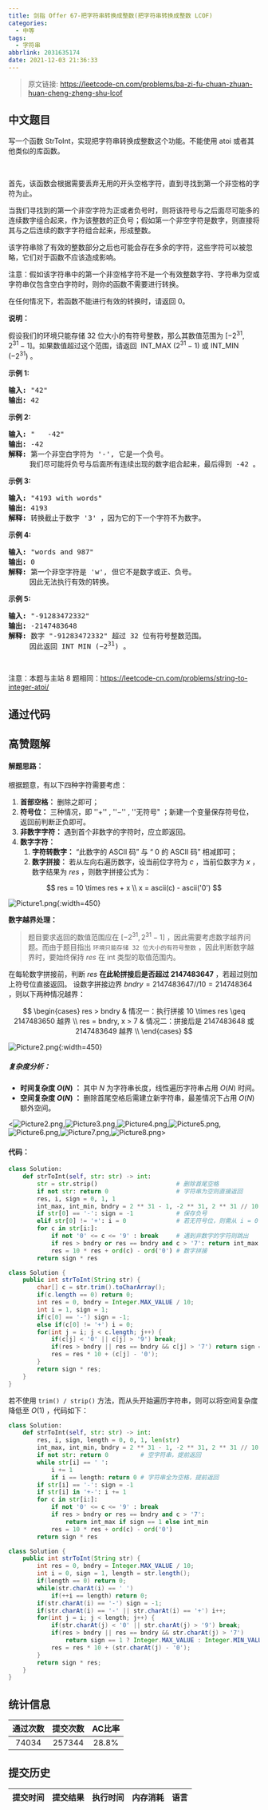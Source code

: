 ```yaml
---
title: 剑指 Offer 67-把字符串转换成整数(把字符串转换成整数 LCOF)
categories:
  - 中等
tags:
  - 字符串
abbrlink: 2031635174
date: 2021-12-03 21:36:33
---
```


> 原文链接: https://leetcode-cn.com/problems/ba-zi-fu-chuan-zhuan-huan-cheng-zheng-shu-lcof




## 中文题目
<div><p>写一个函数 StrToInt，实现把字符串转换成整数这个功能。不能使用 atoi 或者其他类似的库函数。</p>

<p>&nbsp;</p>

<p>首先，该函数会根据需要丢弃无用的开头空格字符，直到寻找到第一个非空格的字符为止。</p>

<p>当我们寻找到的第一个非空字符为正或者负号时，则将该符号与之后面尽可能多的连续数字组合起来，作为该整数的正负号；假如第一个非空字符是数字，则直接将其与之后连续的数字字符组合起来，形成整数。</p>

<p>该字符串除了有效的整数部分之后也可能会存在多余的字符，这些字符可以被忽略，它们对于函数不应该造成影响。</p>

<p>注意：假如该字符串中的第一个非空格字符不是一个有效整数字符、字符串为空或字符串仅包含空白字符时，则你的函数不需要进行转换。</p>

<p>在任何情况下，若函数不能进行有效的转换时，请返回 0。</p>

<p><strong>说明：</strong></p>

<p>假设我们的环境只能存储 32 位大小的有符号整数，那么其数值范围为&nbsp;[&minus;2<sup>31</sup>,&nbsp; 2<sup>31&nbsp;</sup>&minus; 1]。如果数值超过这个范围，请返回 &nbsp;INT_MAX (2<sup>31&nbsp;</sup>&minus; 1) 或&nbsp;INT_MIN (&minus;2<sup>31</sup>) 。</p>

<p><strong>示例&nbsp;1:</strong></p>

<pre><strong>输入:</strong> &quot;42&quot;
<strong>输出:</strong> 42
</pre>

<p><strong>示例&nbsp;2:</strong></p>

<pre><strong>输入:</strong> &quot;   -42&quot;
<strong>输出:</strong> -42
<strong>解释: </strong>第一个非空白字符为 &#39;-&#39;, 它是一个负号。
&nbsp;    我们尽可能将负号与后面所有连续出现的数字组合起来，最后得到 -42 。
</pre>

<p><strong>示例&nbsp;3:</strong></p>

<pre><strong>输入:</strong> &quot;4193 with words&quot;
<strong>输出:</strong> 4193
<strong>解释:</strong> 转换截止于数字 &#39;3&#39; ，因为它的下一个字符不为数字。
</pre>

<p><strong>示例&nbsp;4:</strong></p>

<pre><strong>输入:</strong> &quot;words and 987&quot;
<strong>输出:</strong> 0
<strong>解释:</strong> 第一个非空字符是 &#39;w&#39;, 但它不是数字或正、负号。
     因此无法执行有效的转换。</pre>

<p><strong>示例&nbsp;5:</strong></p>

<pre><strong>输入:</strong> &quot;-91283472332&quot;
<strong>输出:</strong> -2147483648
<strong>解释:</strong> 数字 &quot;-91283472332&quot; 超过 32 位有符号整数范围。 
&nbsp;    因此返回 INT_MIN (&minus;2<sup>31</sup>) 。
</pre>

<p>&nbsp;</p>

<p>注意：本题与主站 8 题相同：<a href="https://leetcode-cn.com/problems/string-to-integer-atoi/">https://leetcode-cn.com/problems/string-to-integer-atoi/</a></p>
</div>

## 通过代码
<RecoDemo>
</RecoDemo>


## 高赞题解
#### 解题思路：

根据题意，有以下四种字符需要考虑：

1. **首部空格：** 删除之即可；
2. **符号位：** 三种情况，即 ''$+$'' , ''$-$'' , ''无符号"  ；新建一个变量保存符号位，返回前判断正负即可。
3. **非数字字符：** 遇到首个非数字的字符时，应立即返回。
4. **数字字符：**
   1. **字符转数字：** “此数字的 ASCII 码” 与 “ $0$ 的 ASCII 码” 相减即可；
   2. **数字拼接：** 若从左向右遍历数字，设当前位字符为 $c$ ，当前位数字为 $x$ ，数字结果为 $res$ ，则数字拼接公式为：

$$
res = 10 \times res + x \\
x = ascii(c) - ascii('0')
$$

![Picture1.png](../images/ba-zi-fu-chuan-zhuan-huan-cheng-zheng-shu-lcof-0.png){:width=450}

**数字越界处理：**

> 题目要求返回的数值范围应在 $[-2^{31}, 2^{31} - 1]$ ，因此需要考虑数字越界问题。而由于题目指出 `环境只能存储 32 位大小的有符号整数` ，因此判断数字越界时，要始终保持 $res$ 在 int 类型的取值范围内。 

在每轮数字拼接前，判断 $res$ **在此轮拼接后是否超过 $2147483647$** ，若超过则加上符号位直接返回。
设数字拼接边界 $bndry = 2147483647 // 10 = 214748364$ ，则以下两种情况越界：

$$
\begin{cases}
 res > bndry & 情况一：执行拼接 10 \times res \geq 2147483650 越界 \\
 res = bndry, x > 7 & 情况二：拼接后是 2147483648 或 2147483649 越界 \\
\end{cases}
$$

![Picture2.png](../images/ba-zi-fu-chuan-zhuan-huan-cheng-zheng-shu-lcof-1.png){:width=450}

##### 复杂度分析：

- **时间复杂度 $O(N)$ ：** 其中 $N$ 为字符串长度，线性遍历字符串占用 $O(N)$ 时间。
- **空间复杂度 $O(N)$ ：** 删除首尾空格后需建立新字符串，最差情况下占用 $O(N)$ 额外空间。

<![Picture2.png](../images/ba-zi-fu-chuan-zhuan-huan-cheng-zheng-shu-lcof-2.png),![Picture3.png](../images/ba-zi-fu-chuan-zhuan-huan-cheng-zheng-shu-lcof-3.png),![Picture4.png](../images/ba-zi-fu-chuan-zhuan-huan-cheng-zheng-shu-lcof-4.png),![Picture5.png](../images/ba-zi-fu-chuan-zhuan-huan-cheng-zheng-shu-lcof-5.png),![Picture6.png](../images/ba-zi-fu-chuan-zhuan-huan-cheng-zheng-shu-lcof-6.png),![Picture7.png](../images/ba-zi-fu-chuan-zhuan-huan-cheng-zheng-shu-lcof-7.png),![Picture8.png](../images/ba-zi-fu-chuan-zhuan-huan-cheng-zheng-shu-lcof-8.png)>

#### 代码：

```Python []
class Solution:
    def strToInt(self, str: str) -> int:
        str = str.strip()                      # 删除首尾空格
        if not str: return 0                   # 字符串为空则直接返回
        res, i, sign = 0, 1, 1
        int_max, int_min, bndry = 2 ** 31 - 1, -2 ** 31, 2 ** 31 // 10
        if str[0] == '-': sign = -1            # 保存负号
        elif str[0] != '+': i = 0              # 若无符号位，则需从 i = 0 开始数字拼接
        for c in str[i:]:
            if not '0' <= c <= '9' : break     # 遇到非数字的字符则跳出
            if res > bndry or res == bndry and c > '7': return int_max if sign == 1 else int_min # 数字越界处理
            res = 10 * res + ord(c) - ord('0') # 数字拼接
        return sign * res
```

```Java []
class Solution {
    public int strToInt(String str) {
        char[] c = str.trim().toCharArray();
        if(c.length == 0) return 0;
        int res = 0, bndry = Integer.MAX_VALUE / 10;
        int i = 1, sign = 1;
        if(c[0] == '-') sign = -1;
        else if(c[0] != '+') i = 0;
        for(int j = i; j < c.length; j++) {
            if(c[j] < '0' || c[j] > '9') break;
            if(res > bndry || res == bndry && c[j] > '7') return sign == 1 ? Integer.MAX_VALUE : Integer.MIN_VALUE;
            res = res * 10 + (c[j] - '0');
        }
        return sign * res;
    }
}
```

若不使用 `trim() / strip()` 方法，而从头开始遍历字符串，则可以将空间复杂度降低至 $O(1)$ ，代码如下：

```Python []
class Solution:
    def strToInt(self, str: str) -> int:
        res, i, sign, length = 0, 0, 1, len(str)
        int_max, int_min, bndry = 2 ** 31 - 1, -2 ** 31, 2 ** 31 // 10
        if not str: return 0         # 空字符串，提前返回
        while str[i] == ' ':
            i += 1
            if i == length: return 0 # 字符串全为空格，提前返回
        if str[i] == '-': sign = -1
        if str[i] in '+-': i += 1
        for c in str[i:]:
            if not '0' <= c <= '9' : break
            if res > bndry or res == bndry and c > '7':
                return int_max if sign == 1 else int_min
            res = 10 * res + ord(c) - ord('0')
        return sign * res
```

```Java []
class Solution {
    public int strToInt(String str) {
        int res = 0, bndry = Integer.MAX_VALUE / 10;
        int i = 0, sign = 1, length = str.length();
        if(length == 0) return 0;
        while(str.charAt(i) == ' ')
            if(++i == length) return 0;
        if(str.charAt(i) == '-') sign = -1;
        if(str.charAt(i) == '-' || str.charAt(i) == '+') i++;
        for(int j = i; j < length; j++) {
            if(str.charAt(j) < '0' || str.charAt(j) > '9') break;
            if(res > bndry || res == bndry && str.charAt(j) > '7')
                return sign == 1 ? Integer.MAX_VALUE : Integer.MIN_VALUE;
            res = res * 10 + (str.charAt(j) - '0');
        }
        return sign * res;
    }
}
```

## 统计信息
| 通过次数 | 提交次数 | AC比率 |
| :------: | :------: | :------: |
|    74034    |    257344    |   28.8%   |

## 提交历史
| 提交时间 | 提交结果 | 执行时间 |  内存消耗  | 语言 |
| :------: | :------: | :------: | :--------: | :--------: |
